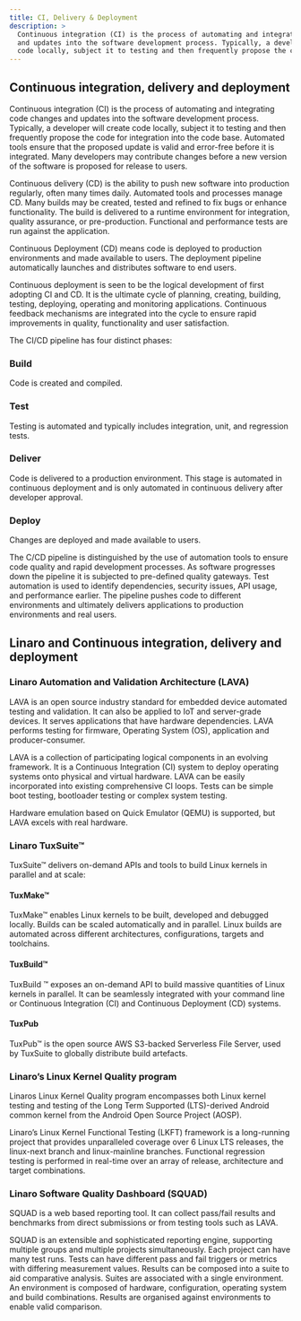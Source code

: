```yaml
---
title: CI, Delivery & Deployment
description: >
  Continuous integration (CI) is the process of automating and integrating code changes
  and updates into the software development process. Typically, a developer will create
  code locally, subject it to testing and then frequently propose the code for integration...
---
```


## Continuous integration, delivery and deployment

Continuous integration (CI) is the process of automating and integrating code changes and updates into the software development process. Typically, a developer will create code locally, subject it to testing and then frequently propose the code for integration into the code base. Automated tools ensure that the proposed update is valid and error-free before it is integrated. Many developers may contribute changes before a new version of the software is proposed for release to users.

Continuous delivery (CD) is the ability to push new software into production regularly, often many times daily. Automated tools and processes manage CD. Many builds may be created, tested and refined to fix bugs or enhance functionality. The build is delivered to a runtime environment for integration, quality assurance, or pre-production. Functional and performance tests are run against the application.

Continuous Deployment (CD) means code is deployed to production environments and made available to users. The deployment pipeline automatically launches and distributes software to end users.

Continuous deployment is seen to be the logical development of first adopting CI and CD. It is the ultimate cycle of planning, creating, building, testing, deploying, operating and monitoring applications. Continuous feedback mechanisms are integrated into the cycle to ensure rapid improvements in quality, functionality and user satisfaction.

The CI/CD pipeline has four distinct phases:

### Build

Code is created and compiled.

### Test

Testing is automated and typically includes integration, unit, and regression tests.

### Deliver

Code is delivered to a production environment. This stage is automated in continuous deployment and is only automated in continuous delivery after developer approval.

### Deploy

Changes are deployed and made available to users.

The C/CD pipeline is distinguished by the use of automation tools to ensure code quality and rapid development processes. As software progresses down the pipeline it is subjected to pre-defined quality gateways. Test automation is used to identify dependencies, security issues, API usage, and performance earlier. The pipeline pushes code to different environments and ultimately delivers applications to production environments and real users.

## Linaro and Continuous integration, delivery and deployment

### Linaro Automation and Validation Architecture (LAVA)

LAVA is an open source industry standard for embedded device automated testing and validation. It can also be applied to IoT and server-grade devices. It serves applications that have hardware dependencies. LAVA performs testing for firmware, Operating System (OS), application and producer-consumer.

LAVA is a collection of participating logical components in an evolving framework. It is a Continuous Integration (CI) system to deploy operating systems onto physical and virtual hardware. LAVA can be easily incorporated into existing comprehensive CI loops. Tests can be simple boot testing, bootloader testing or complex system testing.

Hardware emulation based on Quick Emulator (QEMU) is supported, but LAVA excels with real hardware.

### Linaro TuxSuite™

TuxSuite™ delivers on-demand APIs and tools to build Linux kernels in parallel and at scale:

#### TuxMake™

TuxMake™ enables Linux kernels to be built, developed and debugged locally. Builds can be scaled automatically and in parallel. Linux builds are automated across different architectures, configurations, targets and toolchains.

#### TuxBuild™

TuxBuild ™ exposes an on-demand API to build massive quantities of Linux kernels in parallel. It can be seamlessly integrated with your command line or Continuous Integration (CI) and Continuous Deployment (CD) systems.

#### TuxPub

TuxPub™ is the open source AWS S3-backed Serverless File Server, used by TuxSuite to globally distribute build artefacts.

### Linaro’s Linux Kernel Quality program

Linaros Linux Kernel Quality program encompasses both Linux kernel testing and testing of the Long Term Supported (LTS)-derived Android common kernel from the Android Open Source Project (AOSP).

Linaro’s Linux Kernel Functional Testing (LKFT) framework is a long-running project that provides unparalleled coverage over 6 Linux LTS releases, the linux-next branch and linux-mainline branches. Functional regression testing is performed in real-time over an array of release, architecture and target combinations.

### Linaro Software Quality Dashboard (SQUAD)

SQUAD is a web based reporting tool. It can collect pass/fail results and benchmarks from direct submissions or from testing tools such as LAVA.

SQUAD is an extensible and sophisticated reporting engine, supporting multiple groups and multiple projects simultaneously. Each project can have many test runs. Tests can have different pass and fail triggers or metrics with differing measurement values. Results can be composed into a suite to aid comparative analysis. Suites are associated with a single environment. An environment is composed of hardware, configuration, operating system and build combinations. Results are organised against environments to enable valid comparison.
